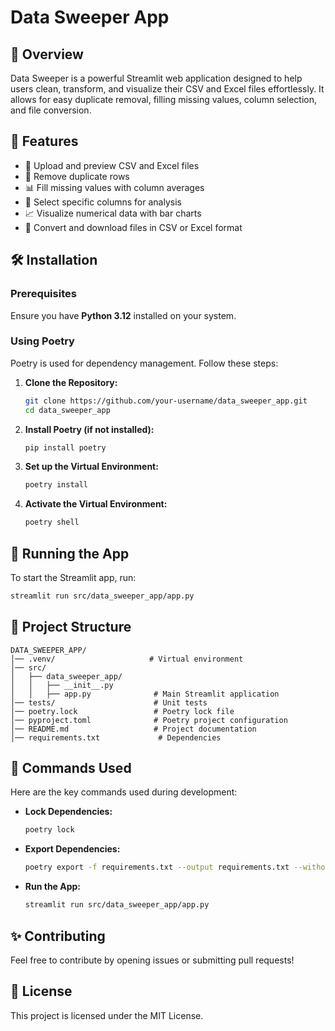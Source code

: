 # Data Sweeper App

## 🚀 Overview
Data Sweeper is a powerful Streamlit web application designed to help users clean, transform, and visualize their CSV and Excel files effortlessly. It allows for easy duplicate removal, filling missing values, column selection, and file conversion.

## 📌 Features
- 📂 Upload and preview CSV and Excel files
- 🧹 Remove duplicate rows
- 📊 Fill missing values with column averages
- 🎯 Select specific columns for analysis
- 📈 Visualize numerical data with bar charts
- 🔄 Convert and download files in CSV or Excel format

## 🛠️ Installation
### Prerequisites
Ensure you have **Python 3.12** installed on your system.

### Using Poetry
Poetry is used for dependency management. Follow these steps:

1. **Clone the Repository:**
   ```sh
   git clone https://github.com/your-username/data_sweeper_app.git
   cd data_sweeper_app
   ```

2. **Install Poetry (if not installed):**
   ```sh
   pip install poetry
   ```

3. **Set up the Virtual Environment:**
   ```sh
   poetry install
   ```

4. **Activate the Virtual Environment:**
   ```sh
   poetry shell
   ```

## 🚀 Running the App
To start the Streamlit app, run:
```sh
streamlit run src/data_sweeper_app/app.py
```

## 📂 Project Structure
```
DATA_SWEEPER_APP/
│── .venv/                     # Virtual environment
│── src/
│   ├── data_sweeper_app/
│   │   ├── __init__.py
│   │   ├── app.py              # Main Streamlit application
│── tests/                      # Unit tests
│── poetry.lock                 # Poetry lock file
│── pyproject.toml              # Poetry project configuration
│── README.md                   # Project documentation
│── requirements.txt             # Dependencies
```

## 🔧 Commands Used
Here are the key commands used during development:

- **Lock Dependencies:**
  ```sh
  poetry lock
  ```
- **Export Dependencies:**
  ```sh
  poetry export -f requirements.txt --output requirements.txt --without-hashes
  ```
- **Run the App:**
  ```sh
  streamlit run src/data_sweeper_app/app.py
  ```

## ✨ Contributing
Feel free to contribute by opening issues or submitting pull requests!

## 📜 License
This project is licensed under the MIT License.

